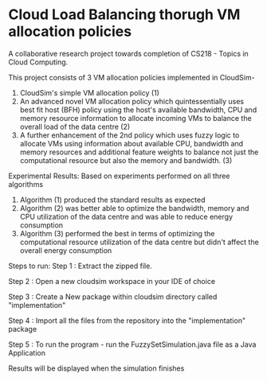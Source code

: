 # Cloud Load Balancing thorugh VM allocation policies

A collaborative research project towards completion of CS218 - Topics in Cloud Computing.

This project consists of 3 VM allocation policies implemented in CloudSim-
 1. CloudSim's simple VM allocation policy (1)
 2. An advanced novel VM allocation policy which quintessentially uses best fit host (BFH) policy using the host's available 
    bandwidth, CPU and memory resource information to allocate incoming VMs to balance the overall load of the data centre (2)
 3. A further enhancement of the 2nd policy which uses fuzzy logic to allocate VMs using information about available CPU, 
    bandwidth and memory resources and additional feature weights to balance not just the computational resource but also 
    the memory and bandwidth. (3)

Experimental Results:
  Based on experiments performed on all three algorithms
  1. Algorithm (1) produced the standard results as expected
  2. Algorithm (2) was better able to optimize the bandwidth, memory and CPU utilization of the data centre and was able to 
     reduce energy consumption 
  3. Algorithm (3) performed the best in terms of optimizing the computational resource utilization of the data centre but didn't affect        the overall energy consumption 


Steps to run:
  Step 1 : Extract the zipped file.

  Step 2 : Open a new cloudsim workspace in your IDE of choice

  Step 3 : Create a New package within cloudsim directory called "implementation"

  Step 4 : Import all the files from the repository into the "implementation" package

  Step 5 : To run the program - run the FuzzySetSimulation.java file as a Java Application 

  Results will be displayed when the simulation finishes
